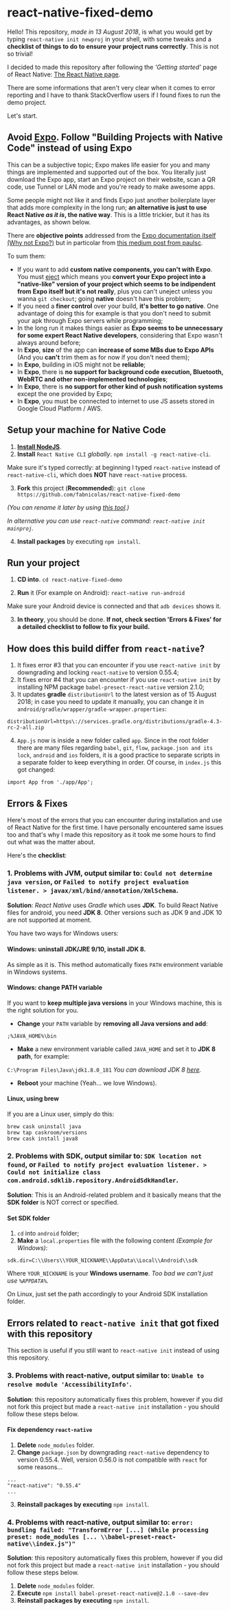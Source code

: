 # react-native-fixed-demo
Hello! This repository, *made in 13 August 2018*, is what you would get by typing `react-native init newproj` in your shell, with some tweaks and a **checklist of things to do to ensure your project runs correctly**. This is not so trivial!

I decided to made this repository after following the *'Getting started'* page of React Native: [The React Native page](https://facebook.github.io/react-native/docs/getting-started.html).

There are some informations that aren't very clear when it comes to error reporting and I have to thank StackOverflow users if I found fixes to run the demo project.

Let's start.

## Avoid [Expo](https://expo.io/). Follow "Building Projects with Native Code" instead of using Expo
This can be a subjective topic; Expo makes life easier for you and many things are implemented and supported out of the box. You literally just download the Expo app, start an Expo project on their website, scan a QR code, use Tunnel or LAN mode and you're ready to make awesome apps.

Some people might not like it and finds Expo just another boilerplate layer that adds more complexity in the long run; **an alternative is just to use React Native *as it is*, the native way**. This is a little trickier, but it has its advantages, as shown below.

There are **objective points** addressed from the [Expo documentation itself (Why not Expo?)](https://docs.expo.io/versions/v27.0.0/introduction/why-not-expo) but in particolar from [this medium post from paulsc](https://medium.com/@paulsc/react-native-first-impressions-expo-vs-native-9565cce44c92).

To sum them:
- If you want to add **custom native components, you can't with Expo**. You must [eject](https://github.com/react-community/create-react-native-app/blob/master/EJECTING.md) which means you **convert your Expo project into a "native-like" version of your project which seems to be indipendent from Expo itself but it's not really**, plus you can't uneject unless you wanna `git checkout`; going **native** doesn't have this problem;
- If you need a **finer control** over your build, **it's better to go native**. One advantage of doing this for example is that you don't need to submit your apk through Expo servers while programming;
- In the long run it makes things easier as **Expo seems to be unnecessary for some expert React Native developers**, considering that Expo wasn't always around before;
- In **Expo**, **size** of the app can **increase of some MBs due to Expo APIs** (And you **can't** trim them as for now if you don't need them);
- In **Expo**, building in iOS might not be **reliable**;
- In **Expo**, there is **no support for background code execution, Bluetooth, WebRTC and other non-implemented technologies**;
- In **Expo**, there is **no support for other kind of push notification systems** except the one provided by Expo;
- In **Expo**, you must be connected to internet to use JS assets stored in Google Cloud Platform / AWS.

## Setup your machine for Native Code
1. **[Install NodeJS](https://nodejs.org/it/download/)**.
2. **Install** `React Native CLI` *globally*.
`npm install -g react-native-cli`.

Make sure it's typed correctly: at beginning I typed `react-native` instead of `react-native-cli`, which does **NOT** have `react-native` process.

3. **Fork** this project (**Recommended**):
`git clone https://github.com/fabnicolas/react-native-fixed-demo`

*(You can rename it later by using [this tool](https://github.com/junedomingo/react-native-rename).)*

*In alternative you can use `react-native` command: `react-native init mainproj`.*

4. **Install packages** by executing `npm install`.

## Run your project
1. **CD into**.
`cd react-native-fixed-demo`

2. **Run** it (For example on Android):
`react-native run-android`

Make sure your Android device is connected and that `adb devices` shows it.

3. **In theory**, you should be done. **If not, check section 'Errors & Fixes' for a detailed checklist to follow to fix your build.**

## How does this build differ from `react-native`?
1. It fixes error #3 that you can encounter if you use `react-native init` by downgrading and locking `react-native` to version 0.55.4;
2. It fixes error #4 that you can encounter if you use `react-native init` by installing NPM package `babel-presect-react-native` version 2.1.0;
3. It updates **gradle** `distributionUrl` to the latest version as of 15 August 2018; in case you need to update it manually, you can change it in `android/gradle/wrapper/gradle-wrapper.properties`:
```
distributionUrl=https\://services.gradle.org/distributions/gradle-4.3-rc-2-all.zip
```
4. `App.js` now is inside a new folder called `app`. Since in the root folder there are many files regarding `babel`, `git`, `flow`, `package.json and its lock`, `android` and `ios` folders, it is a good practice to separate scripts in a separate folder to keep everything in order. Of course, in `index.js` this got changed:
```
import App from './app/App';
```

## Errors & Fixes
Here's most of the errors that you can encounter during installation and use of React Native for the first time. I have personally encountered same issues too and that's why I made this repository as it took me some hours to find out what was the matter about.

Here's the **checklist**:

### 1. Problems with JVM, output similar to: `Could not determine java version`, or `Failed to notify project evaluation listener. > javax/xml/bind/annotation/XmlSchema`.

**Solution**: *React Native* uses *Gradle* which uses **JDK**. To build React Native files for android, you need **JDK 8**. Other versions such as JDK 9 and JDK 10 are not supported at moment.

You have two ways for Windows users:
#### Windows: uninstall **JDK/JRE 9/10**, install **JDK 8**.
As simple as it is. This method automatically fixes `PATH` environment variable in Windows systems.

#### Windows: change PATH variable
If you want to **keep multiple java versions** in your Windows machine, this is the right solution for you.

- **Change** your `PATH` variable by **removing all Java versions and add**:

`;%JAVA_HOME%\bin`

- **Make** a new environment variable called `JAVA_HOME` and set it to **JDK 8 path**, for example:

`C:\Program Files\Java\jdk1.8.0_181`
*You can download JDK 8 [here](http://www.oracle.com/technetwork/java/javase/downloads/jdk8-downloads-2133151.html).*

- **Reboot** your machine (Yeah... we love Windows).

#### Linux, using brew
If you are a Linux user, simply do this:
```
brew cask uninstall java
brew tap caskroom/versions
brew cask install java8
```

### 2. Problems with SDK, output similar to: `SDK location not found`, or `Failed to notify project evaluation listener. > Could not initialize class com.android.sdklib.repository.AndroidSdkHandler`.

**Solution**: This is an Android-related problem and it basically means that the **SDK folder** is NOT correct or specified.

#### Set SDK folder
1. `cd` into `android` folder;
2. **Make** a `local.properties` file with the following content *(Example for Windows)*:

```
sdk.dir=C:\\Users\\YOUR_NICKNAME\\AppData\\Local\\Android\\sdk
```

Where `YOUR_NICKNAME` is your **Windows username**. *Too bad we can't just use `%APPDATA%`.*

On Linux, just set the path accordingly to your Android SDK installation folder.

## Errors related to `react-native init` that got fixed with this repository
This section is useful if you still want to `react-native init` instead of using this repository.

### 3. Problems with react-native, output similar to: `Unable to resolve module 'AccessibilityInfo'`.

**Solution**: this repository automatically fixes this problem, however if you did not fork this project but made a `react-native init` installation - you should follow these steps below.

#### Fix dependency `react-native`
1. **Delete** `node_modules` folder.
2. **Change** `package.json` by downgrading `react-native` dependency to version 0.55.4. Well, version 0.56.0 is not compatible with `react` for some reasons...
```
...
"react-native": "0.55.4"
...
```
3. **Reinstall packages by executing** `npm install`.

### 4. Problems with react-native, output similar to: `error: bundling failed: "TransformError [...] (While processing preset: node_modules [... \\babel-preset-react-native\\index.js")"`

**Solution**: this repository automatically fixes this problem, however if you did not fork this project but made a `react-native init` installation - you should follow these steps below.
1. **Delete** `node_modules` folder.
2. **Execute** `npm install babel-preset-react-native@2.1.0 --save-dev`
3. **Reinstall packages by executing** `npm install`.